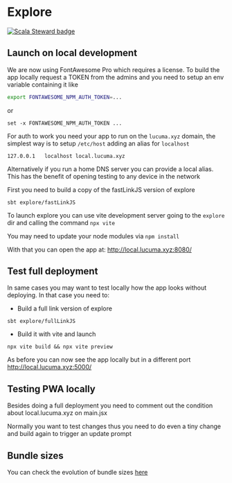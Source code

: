 # Explore

[![Scala Steward badge](https://img.shields.io/badge/Scala_Steward-helping-blue.svg?style=flat&logo=data:image/png;base64,iVBORw0KGgoAAAANSUhEUgAAAA4AAAAQCAMAAAARSr4IAAAAVFBMVEUAAACHjojlOy5NWlrKzcYRKjGFjIbp293YycuLa3pYY2LSqql4f3pCUFTgSjNodYRmcXUsPD/NTTbjRS+2jomhgnzNc223cGvZS0HaSD0XLjbaSjElhIr+AAAAAXRSTlMAQObYZgAAAHlJREFUCNdNyosOwyAIhWHAQS1Vt7a77/3fcxxdmv0xwmckutAR1nkm4ggbyEcg/wWmlGLDAA3oL50xi6fk5ffZ3E2E3QfZDCcCN2YtbEWZt+Drc6u6rlqv7Uk0LdKqqr5rk2UCRXOk0vmQKGfc94nOJyQjouF9H/wCc9gECEYfONoAAAAASUVORK5CYII=)](https://scala-steward.org)

## Launch on local development

We are now using FontAwesome Pro which requires a license. To build the app locally request a TOKEN
from the admins and you need to setup an env variable containing it like

```bash
export FONTAWESOME_NPM_AUTH_TOKEN=...
```

or

```fish
set -x FONTAWESOME_NPM_AUTH_TOKEN ...
```

For auth to work you need your app to run on the `lucuma.xyz` domain, the simplest way
is to setup `/etc/host` adding an alias for `localhost`

```
127.0.0.1   localhost local.lucuma.xyz
```

Alternatively if you run a home DNS server you can provide a local alias. This has the benefit
of opening testing to any device in the network

First you need to build a copy of the fastLinkJS version of explore

```
sbt explore/fastLinkJS
```

To launch explore you can use vite development server going to the `explore` dir and
calling the command `npx vite`

You may need to update your node modules via `npm install`

With that you can open the app at:
http://local.lucuma.xyz:8080/

## Test full deployment

In same cases you may want to test locally how the app looks without deploying. In that case you need to:

- Build a full link version of explore

```
sbt explore/fullLinkJS
```

- Build it with vite and launch

```
npx vite build && npx vite preview
```

As before you can now see the app locally but in a different port
http://local.lucuma.xyz:5000/

## Testing PWA locally

Besides doing a full deployment you need to comment out the condition about local.lucuma.xyz on main.jsx

Normally you want to test changes thus you need to do even a tiny change and build again to trigger an update prompt

## Bundle sizes

You can check the evolution of bundle sizes [here](https://app.bundlemon.dev/projects/61a698e5de59ab000954f941/reports?branch=master&resolution=all)
